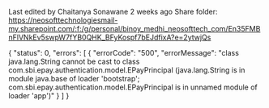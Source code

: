 Last edited by Chaitanya Sonawane 2 weeks ago
Share folder: https://neosofttechnologiesmail-my.sharepoint.com/:f:/g/personal/binoy_medhi_neosofttech_com/En35FMBnFlVNkEv5swpW7fYB0QHK_BFyKospf7bEJdfixA?e=2ytwjQs


{
    "status": 0,
    "errors": [
        {
            "errorCode": "500",
            "errorMessage": "class java.lang.String cannot be cast to class com.sbi.epay.authentication.model.EPayPrincipal (java.lang.String is in module java.base of loader 'bootstrap'; com.sbi.epay.authentication.model.EPayPrincipal is in unnamed module of loader 'app')"
        }
    ]
}
